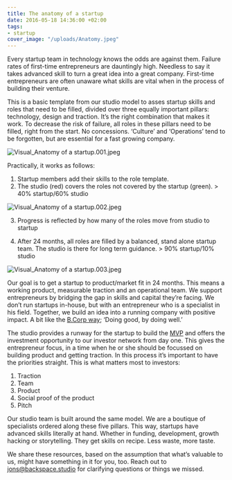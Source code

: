 ```yaml
---
title: The anatomy of a startup
date: 2016-05-18 14:36:00 +02:00
tags:
- startup
cover_image: "/uploads/Anatomy.jpeg"
---
```


Every startup team in technology knows the odds are against them. Failure rates of first-time entrepreneurs are dauntingly high. Needless to say it takes advanced skill to turn a great idea into a great company. First-time entrepreneurs are often unaware what skills are vital when in the process of building their venture. 

This is a basic template from our studio model to asses startup skills and roles that need to be filled, divided over three equally important pillars: technology, design and traction. It’s the right combination that makes it work. To decrease the risk of failure, all roles in these pillars need to be filled, right from the start. No concessions.  ‘Culture’ and ‘Operations’ tend to be forgotten, but are essential for a fast growing company. 

![Visual_Anatomy of a startup.001.jpeg](/uploads/Visual_Anatomy%20of%20a%20startup.001.jpeg)
  
Practically, it works as follows:  

1. Startup members add their skills to the role template.
2. The studio (red) covers the roles not covered by the startup (green). > 40% startup/60% studio

![Visual_Anatomy of a startup.002.jpeg](/uploads/Visual_Anatomy%20of%20a%20startup.002.jpeg)

3. Progress is reflected by how many of the roles move from studio to startup

4. After 24 months, all roles are filled by a balanced, stand alone startup team. The studio is there for long term guidance. > 90% startup/10% studio

![Visual_Anatomy of a startup.003.jpeg](/uploads/Visual_Anatomy%20of%20a%20startup.003.jpeg)

Our goal is to get a startup to product/market fit in 24 months. This means a working product, measurable traction and an operational team. We support entrepreneurs by bridging the gap in skills and capital they’re facing. We don’t run startups in-house, but with an entrepreneur who is a specialist in his field. Together, we build an idea into a running company with positive impact. A bit like the [B.Corp way](https://www.youtube.com/watch?v=V-VFZUFJwt4); ‘Doing good, by doing well.’ 

The studio provides a runway for the startup to build the [MVP](https://en.wikipedia.org/wiki/Minimum_viable_product) and offers the investment opportunity to our investor network from day one. This gives the entrepreneur focus, in a time when he or she should be focussed on building product and getting traction. In this process it’s important to have the priorities straight. This is what matters most to investors:

1. Traction
2. Team
3. Product
4. Social proof of the product
5. Pitch

Our studio team is built around the same model. We are a boutique of specialists ordered along these five pillars. This way, startups have advanced skills literally at hand. Whether in funding, development, growth hacking or storytelling. They get skills on recipe. Less waste, more taste.

We share these resources, based on the assumption that what’s valuable to us, might have something in it for you, too. Reach out to [jons@backspace.studio](mailto:jons@backspace.studio) for clarifying questions or things we missed. 